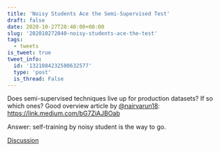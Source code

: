 ```yaml
---
title: 'Noisy Students Ace the Semi-Supervised Test'
draft: false
date: 2020-10-27T20:40:00+00:00
slug: '202010272040-noisy-students-ace-the-test'
tags:
  - tweets
is_tweet: true
tweet_info:
  id: '1321084232580632577'
  type: 'post'
  is_thread: False
---
```




Does semi-supervised techniques live up for production datasets? If so which ones? Good overview article by [@nairvarun18](https://x.com/nairvarun18): <https://link.medium.com/bG7ZiAJBOab>

Answer: self-training by noisy student is the way to go.

[Discussion](https://x.com/sytelus/status/1321084232580632577)
